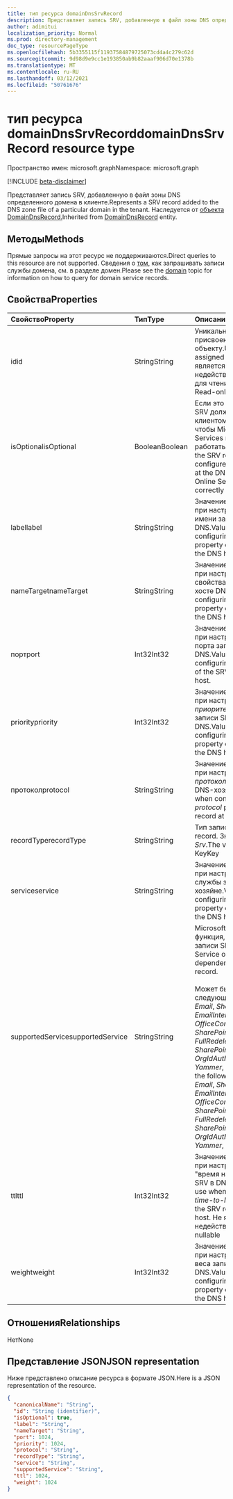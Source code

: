 ```yaml
---
title: тип ресурса domainDnsSrvRecord
description: Представляет запись SRV, добавленную в файл зоны DNS определенного домена в клиенте.
author: adimitui
localization_priority: Normal
ms.prod: directory-management
doc_type: resourcePageType
ms.openlocfilehash: 5b3355115f11937584879725073cd4a4c279c62d
ms.sourcegitcommit: 9d98d9e9cc1e193850ab9b82aaaf906d70e1378b
ms.translationtype: MT
ms.contentlocale: ru-RU
ms.lasthandoff: 03/12/2021
ms.locfileid: "50761676"
---
```

# <a name="domaindnssrvrecord-resource-type"></a><span data-ttu-id="89d4b-103">тип ресурса domainDnsSrvRecord</span><span class="sxs-lookup"><span data-stu-id="89d4b-103">domainDnsSrvRecord resource type</span></span>

<span data-ttu-id="89d4b-104">Пространство имен: microsoft.graph</span><span class="sxs-lookup"><span data-stu-id="89d4b-104">Namespace: microsoft.graph</span></span>

[!INCLUDE [beta-disclaimer](../../includes/beta-disclaimer.md)]

<span data-ttu-id="89d4b-105">Представляет запись SRV, добавленную в файл зоны DNS определенного домена в клиенте.</span><span class="sxs-lookup"><span data-stu-id="89d4b-105">Represents a SRV record added to the DNS zone file of a particular domain in the tenant.</span></span> <span data-ttu-id="89d4b-106">Наследуется от [объекта DomainDnsRecord.](domaindnsrecord.md)</span><span class="sxs-lookup"><span data-stu-id="89d4b-106">Inherited from [DomainDnsRecord](domaindnsrecord.md) entity.</span></span>

## <a name="methods"></a><span data-ttu-id="89d4b-107">Методы</span><span class="sxs-lookup"><span data-stu-id="89d4b-107">Methods</span></span>
<span data-ttu-id="89d4b-108">Прямые запросы на этот ресурс не поддерживаются.</span><span class="sxs-lookup"><span data-stu-id="89d4b-108">Direct queries to this resource are not supported.</span></span> <span data-ttu-id="89d4b-109">Сведения о [том,](domain.md) как запрашивать записи службы домена, см. в разделе домен.</span><span class="sxs-lookup"><span data-stu-id="89d4b-109">Please see the [domain](domain.md) topic for information on how to query for domain service records.</span></span>

## <a name="properties"></a><span data-ttu-id="89d4b-110">Свойства</span><span class="sxs-lookup"><span data-stu-id="89d4b-110">Properties</span></span>
| <span data-ttu-id="89d4b-111">Свойство</span><span class="sxs-lookup"><span data-stu-id="89d4b-111">Property</span></span>     | <span data-ttu-id="89d4b-112">Тип</span><span class="sxs-lookup"><span data-stu-id="89d4b-112">Type</span></span>   |<span data-ttu-id="89d4b-113">Описание</span><span class="sxs-lookup"><span data-stu-id="89d4b-113">Description</span></span>|
|:---------------|:--------|:----------|
|<span data-ttu-id="89d4b-114">id</span><span class="sxs-lookup"><span data-stu-id="89d4b-114">id</span></span>|<span data-ttu-id="89d4b-115">String</span><span class="sxs-lookup"><span data-stu-id="89d4b-115">String</span></span>| <span data-ttu-id="89d4b-116">Уникальный идентификатор, присвоенный этому объекту.</span><span class="sxs-lookup"><span data-stu-id="89d4b-116">Unique identifier assigned to this entity.</span></span> <span data-ttu-id="89d4b-117">Не является недействительным, только для чтения.</span><span class="sxs-lookup"><span data-stu-id="89d4b-117">Not nullable, Read-only.</span></span>|
|<span data-ttu-id="89d4b-118">isOptional</span><span class="sxs-lookup"><span data-stu-id="89d4b-118">isOptional</span></span>|<span data-ttu-id="89d4b-119">Boolean</span><span class="sxs-lookup"><span data-stu-id="89d4b-119">Boolean</span></span>| <span data-ttu-id="89d4b-120">Если это неверно, запись SRV должна быть настроена клиентом на хост DNS, чтобы Microsoft Online Services правильно работать с доменом.</span><span class="sxs-lookup"><span data-stu-id="89d4b-120">If false, the SRV record must be configured by the customer at the DNS host for Microsoft Online Services to operate correctly with the domain.</span></span> |
|<span data-ttu-id="89d4b-121">label</span><span class="sxs-lookup"><span data-stu-id="89d4b-121">label</span></span>|<span data-ttu-id="89d4b-122">String</span><span class="sxs-lookup"><span data-stu-id="89d4b-122">String</span></span>| <span data-ttu-id="89d4b-123">Значение, используемого при настройке *свойства* имени записи SRV в хосте DNS.</span><span class="sxs-lookup"><span data-stu-id="89d4b-123">Value used when configuring the *name* property of the SRV record at the DNS host.</span></span> |
|<span data-ttu-id="89d4b-124">nameTarget</span><span class="sxs-lookup"><span data-stu-id="89d4b-124">nameTarget</span></span>|<span data-ttu-id="89d4b-125">String</span><span class="sxs-lookup"><span data-stu-id="89d4b-125">String</span></span>| <span data-ttu-id="89d4b-126">Значение, используемого при настройке *целевого* свойства записи SRV в хосте DNS.</span><span class="sxs-lookup"><span data-stu-id="89d4b-126">Value to use when configuring the *Target* property of the SRV record at the DNS host.</span></span> |
|<span data-ttu-id="89d4b-127">порт</span><span class="sxs-lookup"><span data-stu-id="89d4b-127">port</span></span>|<span data-ttu-id="89d4b-128">Int32</span><span class="sxs-lookup"><span data-stu-id="89d4b-128">Int32</span></span>| <span data-ttu-id="89d4b-129">Значение, используемого при  настройке свойства порта записи SRV в хосте DNS.</span><span class="sxs-lookup"><span data-stu-id="89d4b-129">Value to use when configuring the *port* property of the SRV record at the DNS host.</span></span> |
|<span data-ttu-id="89d4b-130">priority</span><span class="sxs-lookup"><span data-stu-id="89d4b-130">priority</span></span>|<span data-ttu-id="89d4b-131">Int32</span><span class="sxs-lookup"><span data-stu-id="89d4b-131">Int32</span></span>| <span data-ttu-id="89d4b-132">Значение, используемое при настройке *приоритетного* свойства записи SRV в хосте DNS.</span><span class="sxs-lookup"><span data-stu-id="89d4b-132">Value to use when configuring the *priority* property of the SRV record at the DNS host.</span></span> |
|<span data-ttu-id="89d4b-133">протокол</span><span class="sxs-lookup"><span data-stu-id="89d4b-133">protocol</span></span>|<span data-ttu-id="89d4b-134">String</span><span class="sxs-lookup"><span data-stu-id="89d4b-134">String</span></span>| <span data-ttu-id="89d4b-135">Значение, используемого при настройке свойства *протокола* записи SRV в DNS-хозяйне.</span><span class="sxs-lookup"><span data-stu-id="89d4b-135">Value to use when configuring the *protocol* property of the SRV record at the DNS host.</span></span> |
|<span data-ttu-id="89d4b-136">recordType</span><span class="sxs-lookup"><span data-stu-id="89d4b-136">recordType</span></span>|<span data-ttu-id="89d4b-137">String</span><span class="sxs-lookup"><span data-stu-id="89d4b-137">String</span></span>|  <span data-ttu-id="89d4b-138">Тип записи DNS.</span><span class="sxs-lookup"><span data-stu-id="89d4b-138">Type of DNS record.</span></span> <span data-ttu-id="89d4b-139">Значение всегда *Srv*.</span><span class="sxs-lookup"><span data-stu-id="89d4b-139">The value is always *Srv*.</span></span> <span data-ttu-id="89d4b-140">Key</span><span class="sxs-lookup"><span data-stu-id="89d4b-140">Key</span></span> |
|<span data-ttu-id="89d4b-141">service</span><span class="sxs-lookup"><span data-stu-id="89d4b-141">service</span></span>|<span data-ttu-id="89d4b-142">String</span><span class="sxs-lookup"><span data-stu-id="89d4b-142">String</span></span>| <span data-ttu-id="89d4b-143">Значение, используемого при  настройке свойства службы записи SRV в DNS-хозяйне.</span><span class="sxs-lookup"><span data-stu-id="89d4b-143">Value to use when configuring the *service* property of the SRV record at the DNS host.</span></span> |
|<span data-ttu-id="89d4b-144">supportedService</span><span class="sxs-lookup"><span data-stu-id="89d4b-144">supportedService</span></span>|<span data-ttu-id="89d4b-145">String</span><span class="sxs-lookup"><span data-stu-id="89d4b-145">String</span></span>| <span data-ttu-id="89d4b-146">Microsoft Online Service или функция, зависимая от этой записи SRV.</span><span class="sxs-lookup"><span data-stu-id="89d4b-146">Microsoft Online Service or feature that has a dependency on this SRV record.</span></span></br></br><span data-ttu-id="89d4b-147">Может быть одним из следующих значений: **null**, *Email*, *Sharepoint*, *EmailInternalRelayOnly*, *OfficeCommunicationsOnline*, *SharePointDefaultDomain*, *FullRedelegation*, *SharePointPublic*, *OrgIdAuthentication*, *Yammer*, *Intune*</span><span class="sxs-lookup"><span data-stu-id="89d4b-147">Can be one of the following values: **null**, *Email*, *Sharepoint*, *EmailInternalRelayOnly*, *OfficeCommunicationsOnline*, *SharePointDefaultDomain*, *FullRedelegation*, *SharePointPublic*, *OrgIdAuthentication*, *Yammer*, *Intune*</span></span> |
|<span data-ttu-id="89d4b-148">ttl</span><span class="sxs-lookup"><span data-stu-id="89d4b-148">ttl</span></span>|<span data-ttu-id="89d4b-149">Int32</span><span class="sxs-lookup"><span data-stu-id="89d4b-149">Int32</span></span>| <span data-ttu-id="89d4b-150">Значение, используемого при настройке свойства "время на *жизнь"* записи SRV в DNS-хозяйне.</span><span class="sxs-lookup"><span data-stu-id="89d4b-150">Value to use when configuring the *time-to-live (ttl)* property of the SRV record at the DNS host.</span></span> <span data-ttu-id="89d4b-151">Не является недействительным</span><span class="sxs-lookup"><span data-stu-id="89d4b-151">Not nullable</span></span> |
|<span data-ttu-id="89d4b-152">weight</span><span class="sxs-lookup"><span data-stu-id="89d4b-152">weight</span></span>|<span data-ttu-id="89d4b-153">Int32</span><span class="sxs-lookup"><span data-stu-id="89d4b-153">Int32</span></span>| <span data-ttu-id="89d4b-154">Значение, используемого при  настройке свойства веса записи SRV в хосте DNS.</span><span class="sxs-lookup"><span data-stu-id="89d4b-154">Value to use when configuring the *weight* property of the SRV record at the DNS host.</span></span> |

## <a name="relationships"></a><span data-ttu-id="89d4b-155">Отношения</span><span class="sxs-lookup"><span data-stu-id="89d4b-155">Relationships</span></span>
<span data-ttu-id="89d4b-156">Нет</span><span class="sxs-lookup"><span data-stu-id="89d4b-156">None</span></span>


## <a name="json-representation"></a><span data-ttu-id="89d4b-157">Представление JSON</span><span class="sxs-lookup"><span data-stu-id="89d4b-157">JSON representation</span></span>
<span data-ttu-id="89d4b-158">Ниже представлено описание ресурса в формате JSON.</span><span class="sxs-lookup"><span data-stu-id="89d4b-158">Here is a JSON representation of the resource.</span></span>

<!-- {
  "blockType": "resource",
  "optionalProperties": [

  ],
  "@odata.type": "microsoft.graph.domainDnsSrvRecord"
}-->

```json
{
  "canonicalName": "String",
  "id": "String (identifier)",
  "isOptional": true,
  "label": "String",
  "nameTarget": "String",
  "port": 1024,
  "priority": 1024,
  "protocol": "String",
  "recordType": "String",
  "service": "String",
  "supportedService": "String",
  "ttl": 1024,
  "weight": 1024
}

```

<!-- uuid: 8fcb5dbc-d5aa-4681-8e31-b001d5168d79
2015-10-25 14:57:30 UTC -->
<!--
{
  "type": "#page.annotation",
  "description": "domainDnsSrvRecord resource",
  "keywords": "",
  "section": "documentation",
  "tocPath": "",
  "suppressions": []
}
-->


